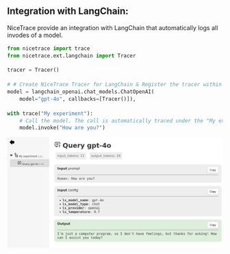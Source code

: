 
## Integration with LangChain:

NiceTrace provide an integration with LangChain that automatically logs all invodes of a model.

```python
from nicetrace import trace
from nicetrace.ext.langchain import Tracer

tracer = Tracer()

# # Create NiceTrace Tracer for LangChain & Register the tracer within the model
model = langchain_openai.chat_models.ChatOpenAI(
    model="gpt-4o", callbacks=[Tracer()]),

with trace("My experiment"):
    # Call the model. The call is automatically traced under the "My experiment" node.
    model.invoke("How are you?")
```

![Trace browser screenshot](imgs/langchain.png)
